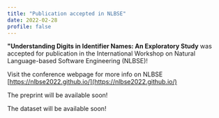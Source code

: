 ```yaml
---
title: "Publication accepted in NLBSE"
date: 2022-02-28
profile: false
---
```


**"Understanding Digits in Identifier Names: An Exploratory Study** was accepted for publication in the International Workshop on Natural Language-based Software Engineering (NLBSE)!

<!--more-->
Visit the conference webpage for more info on NLBSE [https://nlbse2022.github.io/](https://nlbse2022.github.io/)

The preprint will be available soon! <!--[https://www.scanl.org/publication/2021-emse-refactor/](https://www.scanl.org/publication/2021-emse-refactor/)-->

The dataset will be available soon! <!--[https://zenodo.org/record/5361068](https://zenodo.org/record/5361068)-->